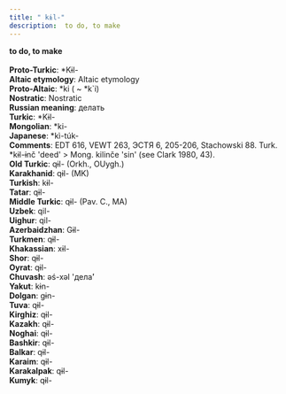 ```yaml
---
title: " kɨl-"
description:  to do, to make
---
```

<strong> to do, to make</strong><br><br>
<strong>Proto-Turkic</strong>:  *Kɨl-<br>
<strong>Altaic etymology</strong>:  Altaic etymology<br>
<strong> Proto-Altaic</strong>:  *ki ( ~ *k`i)<br>
<strong>Nostratic</strong>:  Nostratic<br>
<strong>Russian meaning</strong>:  делать<br>
<strong>Turkic</strong>:  *Kɨl-<br>
<strong>Mongolian</strong>:  *ki-<br>
<strong>Japanese</strong>:  *kì-túk-<br>
<strong>Comments</strong>:  EDT 616, VEWT 263, ЭСТЯ 6, 205-206, Stachowski 88. Turk. *kɨl-ɨnč 'deed' > Mong. kilinče 'sin' (see Clark 1980, 43).<br>
<strong>Old Turkic</strong>:  qɨl- (Orkh., OUygh.)<br>
<strong>Karakhanid</strong>:  qɨl- (MK)<br>
<strong>Turkish</strong>:  kɨl-<br>
<strong>Tatar</strong>:  qɨl-<br>
<strong>Middle Turkic</strong>:  qɨl- (Pav. C., MA)<br>
<strong>Uzbek</strong>:  qil-<br>
<strong>Uighur</strong>:  qil-<br>
<strong>Azerbaidzhan</strong>:  Gɨl-<br>
<strong>Turkmen</strong>:  qɨl-<br>
<strong>Khakassian</strong>:  xɨl-<br>
<strong>Shor</strong>:  qɨl-<br>
<strong>Oyrat</strong>:  qɨl-<br>
<strong>Chuvash</strong>:  ǝś-xǝl 'дела́'<br>
<strong>Yakut</strong>:  kɨn-<br>
<strong>Dolgan</strong>:  gɨn-<br>
<strong>Tuva</strong>:  qɨl-<br>
<strong>Kirghiz</strong>:  qɨl-<br>
<strong>Kazakh</strong>:  qɨl-<br>
<strong>Noghai</strong>:  qɨl-<br>
<strong>Bashkir</strong>:  qɨl-<br>
<strong>Balkar</strong>:  qɨl-<br>
<strong>Karaim</strong>:  qɨl-<br>
<strong>Karakalpak</strong>:  qɨl-<br>
<strong>Kumyk</strong>:  qɨl-<br>


